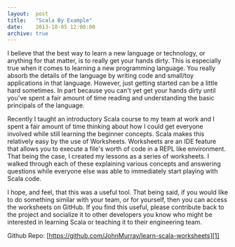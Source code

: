 ```yaml
---
layout:  post
title:   "Scala By Example"
date:    2013-10-05 12:00:00
archive: true
---
```


I believe that the best way to learn a new language or technology, or anything for that
matter, is to really get your hands dirty. This is especially true when it comes to learning
a new programming language. You really absorb the details of the language by writing code
and small/toy applications in that language. However, just getting started can be a little
hard sometimes. In part because you can't yet get your hands dirty until you've spent a fair
amount of time reading and understanding the basic principals of the language.

Recently I taught an introductory Scala course to my team at work and I spent a fair amount
of time thinking about how I could get everyone involved while still learning the beginner concepts.
Scala makes this relatively easy by the use of Worksheets. Worksheets are an IDE feature that
allows you to execute a file's worth of code in a REPL like environment. That being the case, I
created my lessons as a series of worksheets. I walked through each of these explaining various
concepts and answering questions while everyone else was able to immediately start playing with
Scala code.

I hope, and feel, that this was a useful tool. That being said, if you would like to do something
similar with your team, or for yourself, then you can access the worksheets on GitHub. If you find
this useful, please contribute back to the project and socialize it to other developers you know who
might be interested in learning Scala or teaching it to their engineering team.

Github Repo: [https://github.com/JohnMurray/learn-scala-worksheets][1]



  [1]: https://github.com/JohnMurray/learn-scala-worksheets
